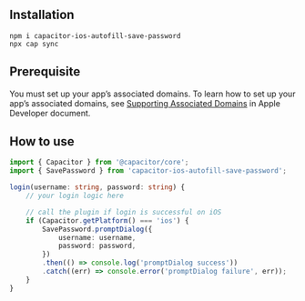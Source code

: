 ## Installation

```batch
npm i capacitor-ios-autofill-save-password
npx cap sync
```

## Prerequisite

You must set up your app’s associated domains. To learn how to set up your app’s associated domains, see [Supporting Associated Domains](https://developer.apple.com/documentation/safariservices/supporting_associated_domains) in Apple Developer document.

## How to use

```ts
import { Capacitor } from '@capacitor/core';
import { SavePassword } from 'capacitor-ios-autofill-save-password';

login(username: string, password: string) {
    // your login logic here

    // call the plugin if login is successful on iOS
    if (Capacitor.getPlatform() === 'ios') {
        SavePassword.promptDialog({
            username: username,
            password: password,
        })
        .then(() => console.log('promptDialog success'))
        .catch((err) => console.error('promptDialog failure', err));
    }
}
```
